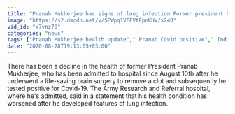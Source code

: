 ```yaml
---
title: "Pranab Mukherjee has signs of lung infection Former president has Covid Oneindia News"
image: "https://s2.dmcdn.net/v/SPWpq1VFFVtFpnKHV/x240"
vid_id: "x7vnz78"
categories: "news"
tags: ["Pranab Mukherjee health update"," Pranab Covid positive"," India former president hospital"]
date: "2020-08-28T19:13:05+03:00"
---
```

There has been a decline in the health of former President Pranab Mukherjee, who has been admitted to hospital since August 10th after he underwent a life-saving brain surgery to remove a clot and subsequently he tested positive for Covid-19. The Army Research and Referral hospital, where he's admitted, said in a statement that his health condition has worsened after he developed features of lung infection.
